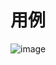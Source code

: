 # 用例

![image](https://raw.githubusercontent.com/OrderingService/Dashboard/gh-pages/imgs/use_case.png)

